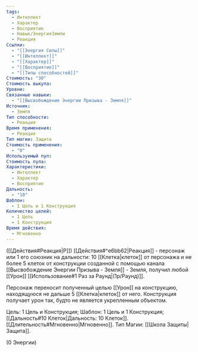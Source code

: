 ```yaml
---
tags:
  - Интеллект
  - Характер
  - Восприятие
  - Навык/ЭнергияЗемли
  - Реакция
Ссылки:
  - "[[Энергия Силы]]"
  - "[[Интеллект]]"
  - "[[Характер]]"
  - "[[Восприятие]]"
  - "[[Типы способностей]]"
Стоимость: "30"
Стоимость выкупа: 
Уровни: 
Связанные навыки:
  - "[[Высвобождение Энергии Призыва - Земля]]"
Источник:
  - Земля
Тип способности:
  - Реакция
Время применения:
  - Реакция
Тип магии: Защита
Стоимость применения:
  - "0"
Используемый пул: 
Стоимость пула: 
Характеристики:
  - Интеллект
  - Характер
  - Восприятие
Дальность:
  - "10"
Шаблон:
  - 1 Цель и 1 Конструкция
Количество целей:
  - 1 Цель
  - 1 Конструкция
Время действия:
  - Мгновенно
---
```

([[Действия#Реакция|Р]]) [[Действия#^e6bb62|Реакция]] - персонаж или 1 его союзник на дальности: 10 [[Клетка|клеток]] от персонажа и не более 5 клеток от конструкции созданной с помощью канала [[Высвобождение Энергии Призыва - Земля]] - Земля, получил любой [[Урон]] [[Использование#1 Раз за Раунд|(1р/Раунд)]].

Персонаж переносит полученный целью [[Урон]] на конструкцию, находящуюся не дальше 5 [[Клетка|клеток]] от него. Конструкция получает урон так, будто не является укрепленным объектом.

Цель: 1 Цель и Конструкция; Шаблон: 1 Цель и 1 Конструкция; [[Дальность#10 Клеток|Дальность: 10 Клеток]]. [[Длительность#Мгновенно|Мгновенно]]. Тип Магии: [[Школа Защиты|Защита]]. 

(0 Энергии)